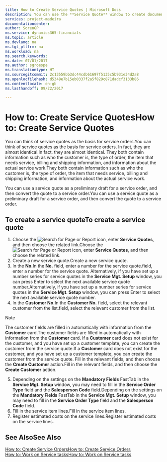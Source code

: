```yaml
---
title: How to Create Service Quotes | Microsoft Docs
description: You can use the **Service Quote** window to create documents where you enter information about a service, such as repairs and maintenance, on service items by customer request. You can use a service quote as a preliminary draft for a service order, and then convert the quote to a service order.
services: project-madeira
documentationcenter: 
author: SorenGP
ms.service: dynamics365-financials
ms.topic: article
ms.devlang: na
ms.tgt_pltfrm: na
ms.workload: na
ms.search.keywords: 
ms.date: 07/01/2017
ms.author: sgroespe
ms.translationtype: HT
ms.sourcegitcommit: 2c13559bb3dc44cdb61697f5135c5b931e34d2a8
ms.openlocfilehash: d5348e7b15eb0337f2a5f829c871dadcf3133b86
ms.contentlocale: en-gb
ms.lasthandoff: 09/22/2017

---
```

# <a name="how-to-create-service-quotes"></a><span data-ttu-id="be2a7-104">How to: Create Service Quotes</span><span class="sxs-lookup"><span data-stu-id="be2a7-104">How to: Create Service Quotes</span></span>
<span data-ttu-id="be2a7-105">You can think of service quotes as the basis for service orders.</span><span class="sxs-lookup"><span data-stu-id="be2a7-105">You can think of service quotes as the basis for service orders.</span></span> <span data-ttu-id="be2a7-106">In fact, they are almost identical.</span><span class="sxs-lookup"><span data-stu-id="be2a7-106">In fact, they are almost identical.</span></span> <span data-ttu-id="be2a7-107">They both contain information such as who the customer is, the type of order, the item that needs service, billing and shipping information, and information about the actual service work.</span><span class="sxs-lookup"><span data-stu-id="be2a7-107">They both contain information such as who the customer is, the type of order, the item that needs service, billing and shipping information, and information about the actual service work.</span></span>
 
<span data-ttu-id="be2a7-108">You can use a service quote as a preliminary draft for a service order, and then convert the quote to a service order.</span><span class="sxs-lookup"><span data-stu-id="be2a7-108">You can use a service quote as a preliminary draft for a service order, and then convert the quote to a service order.</span></span>  
  
## <a name="to-create-a-service-quote"></a><span data-ttu-id="be2a7-109">To create a service quote</span><span class="sxs-lookup"><span data-stu-id="be2a7-109">To create a service quote</span></span>  
1. <span data-ttu-id="be2a7-110">Choose the ![Search for Page or Report](media/ui-search/search_small.png "Search for Page or Report icon") icon, enter **Service Quotes**, and then choose the related link.</span><span class="sxs-lookup"><span data-stu-id="be2a7-110">Choose the ![Search for Page or Report](media/ui-search/search_small.png "Search for Page or Report icon") icon, enter **Service Quotes**, and then choose the related link.</span></span>  
2. <span data-ttu-id="be2a7-111">Create a new service quote.</span><span class="sxs-lookup"><span data-stu-id="be2a7-111">Create a new service quote.</span></span>  
3. <span data-ttu-id="be2a7-112">In the **No.**</span><span class="sxs-lookup"><span data-stu-id="be2a7-112">In the **No.**</span></span> <span data-ttu-id="be2a7-113">field, enter a number for the service quote.</span><span class="sxs-lookup"><span data-stu-id="be2a7-113">field, enter a number for the service quote.</span></span> <span data-ttu-id="be2a7-114">Alternatively, if you have set up a number series for service quotes in the **Service Mgt. Setup** window, you can press Enter to select the next available service quote number.</span><span class="sxs-lookup"><span data-stu-id="be2a7-114">Alternatively, if you have set up a number series for service quotes in the **Service Mgt. Setup** window, you can press Enter to select the next available service quote number.</span></span>  
4. <span data-ttu-id="be2a7-115">In the **Customer No.**</span><span class="sxs-lookup"><span data-stu-id="be2a7-115">In the **Customer No.**</span></span>  <span data-ttu-id="be2a7-116">field, select the relevant customer from the list.</span><span class="sxs-lookup"><span data-stu-id="be2a7-116">field, select the relevant customer from the list.</span></span>  

  > [!Note]  
  >  <span data-ttu-id="be2a7-117">The customer fields are filled in automatically with information from the **Customer** card.</span><span class="sxs-lookup"><span data-stu-id="be2a7-117">The customer fields are filled in automatically with information from the **Customer** card.</span></span> <span data-ttu-id="be2a7-118">If a **Customer** card does not exist for the customer, and you have set up a customer template, you can create the customer from the service quote.</span><span class="sxs-lookup"><span data-stu-id="be2a7-118">If a **Customer** card does not exist for the customer, and you have set up a customer template, you can create the customer from the service quote.</span></span> <span data-ttu-id="be2a7-119">Fill in the relevant fields, and then choose the **Create Customer** action.</span><span class="sxs-lookup"><span data-stu-id="be2a7-119">Fill in the relevant fields, and then choose the **Create Customer** action.</span></span>  
  
5. <span data-ttu-id="be2a7-120">Depending on the settings on the **Mandatory Fields** FastTab in the **Service Mgt. Setup** window, you may need to fill in the **Service Order Type** field and the **Salesperson Code** field.</span><span class="sxs-lookup"><span data-stu-id="be2a7-120">Depending on the settings on the **Mandatory Fields** FastTab in the **Service Mgt. Setup** window, you may need to fill in the **Service Order Type** field and the **Salesperson Code** field.</span></span>  
6. <span data-ttu-id="be2a7-121">Fill in the service item lines.</span><span class="sxs-lookup"><span data-stu-id="be2a7-121">Fill in the service item lines.</span></span>  
7. <span data-ttu-id="be2a7-122">Register estimated costs on the service lines.</span><span class="sxs-lookup"><span data-stu-id="be2a7-122">Register estimated costs on the service lines.</span></span>  
  
## <a name="see-also"></a><span data-ttu-id="be2a7-123">See Also</span><span class="sxs-lookup"><span data-stu-id="be2a7-123">See Also</span></span>  
[<span data-ttu-id="be2a7-124">How to: Create Service Orders</span><span class="sxs-lookup"><span data-stu-id="be2a7-124">How to: Create Service Orders</span></span>](service-how-to-create-service-orders.md)  
[<span data-ttu-id="be2a7-125">How to: Work on Service tasks</span><span class="sxs-lookup"><span data-stu-id="be2a7-125">How to: Work on Service tasks</span></span>](service-how-to-work-on-service-tasks.md)  

 
